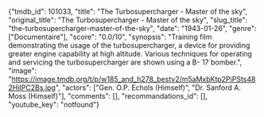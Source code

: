 {"tmdb_id": 101033, "title": "The Turbosupercharger - Master of the sky", "original_title": "The Turbosupercharger - Master of the sky", "slug_title": "the-turbosupercharger-master-of-the-sky", "date": "1943-01-26", "genre": ["Documentaire"], "score": "0.0/10", "synopsis": "Training film demonstrating the usage of the turbosupercharger, a device for providing greater engine capability at high altitude. Various techniques for operating and servicing the turbosupercharger are shown using a B- 17 bomber.", "image": "https://image.tmdb.org/t/p/w185_and_h278_bestv2/m5aMxbKtp2PiPSts482HiIPC2Bs.jpg", "actors": ["Gen. O.P. Echols (Himself)", "Dr. Sanford A. Moss (Himself)"], "comments": [], "recommandations_id": [], "youtube_key": "notfound"}